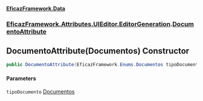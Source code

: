 #### [EficazFramework.Data](EficazFrameworkData.md 'EficazFramework Data')
### [EficazFramework.Attributes.UIEditor.EditorGeneration](EficazFrameworkData.md#EficazFramework.Attributes.UIEditor.EditorGeneration 'EficazFramework.Attributes.UIEditor.EditorGeneration').[DocumentoAttribute](EficazFramework.Attributes.UIEditor.EditorGeneration/DocumentoAttribute.md 'EficazFramework.Attributes.UIEditor.EditorGeneration.DocumentoAttribute')

## DocumentoAttribute(Documentos) Constructor

```csharp
public DocumentoAttribute(EficazFramework.Enums.Documentos tipoDocumento);
```
#### Parameters

<a name='EficazFramework.Attributes.UIEditor.EditorGeneration.DocumentoAttribute.DocumentoAttribute(EficazFramework.Enums.Documentos).tipoDocumento'></a>

`tipoDocumento` [Documentos](EficazFramework.Enums/Documentos.md 'EficazFramework.Enums.Documentos')